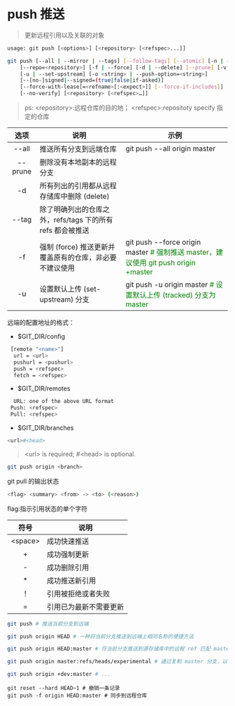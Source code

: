 
# push 推送

> 更新远程引用以及关联的对象
>

```bash
usage: git push [<options>] [<repository> [<refspec>...]]

git push [--all | --mirror | --tags] [--follow-tags] [--atomic] [-n | --dry-run] [--receive-pack=<git-receive-pack>]
    [--repo=<repository>] [-f | --force] [-d | --delete] [--prune] [-v | --verbose]
    [-u | --set-upstream] [-o <string> | --push-option=<string>]
    [--[no-]signed|--signed=(true|false|if-asked)]
    [--force-with-lease[=<refname>[:<expect>]] [--force-if-includes]]
    [--no-verify] [<repository> [<refspec>…]]
```

> ps: \<repository\>:远程仓库的目的地； \<refspec\>:repositoty
specify 指定的仓库
>

| 选项 | 说明 | 示例 |
| :---: | --- | --- |
| --all | 推送所有分支到远端仓库 | git push --all origin master |
| --prune | 删除没有本地副本的远程分支 |  |
| -d | 所有列出的引用都从远程存储库中删除 (delete) |  |
| --tag | 除了明确列出的仓库之外，refs/tags 下的所有 refs 都会被推送 |  |
| -f | 强制 (force) 推送更新并覆盖原有的仓库，非必要不建议使用 | git push --force origin master  <font color=green># 强制推送 master，建议使用 git push origin +master <font> |
| -u | 设置默认上传 (set-upstream) 分支 | git push -u origin master <font color=green># 设置默认上传 (tracked) 分支为 master <font> |

远端的配置地址的格式：

* $GIT_DIR/config

```bash
 [remote "<name>"]
  url = <url>
  pushurl = <pushurl>
  push = <refspec>
  fetch = <refspec>
```

* $GIT_DIR/remotes

```bash
  URL: one of the above URL format
 Push: <refspec>
 Pull: <refspec>
```

* $GIT_DIR/branches

```bash
<url>#<head>
```

> \<url\> is required; #\<head\> is optional.
>

```bash
git push origin <branch>  
```

git pull 的输出状态

```bash
<flag> <summary> <from> -> <to> (<reason>)
```

flag:指示引用状态的单个字符

| 符号 | 说明 |
| :---: | --- |
| \<space\> | 成功快速推送 |
| + | 成功强制更新 |
| - | 成功删除引用 |
| * | 成功推送新引用 |
| ！ | 引用被拒绝或者失败 |
| = | 引用已为最新不需要更新 |

```bash
git push # 推送当前分支到远端

git push origin HEAD # 一种将当前分支推送到远端上相同名称的便捷方法

git push origin HEAD:master # 将当前分支推送到源存储库中的远程 ref 匹配 master。这种形式方便推送当前分支，无需考虑其本地名称。

git push origin master:refs/heads/experimental # 通过复制 master 分支，以在远端创建 experimental 分支

git push origin +dev:master # ...
```

```shell
git reset --hard HEAD~1 # 撤销一条记录   
git push -f origin HEAD:master # 同步到远程仓库  
```
